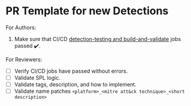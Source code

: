 # PR Template for new Detections

For Authors:
1. Make sure that CI/CD [detection-testing and build-and-validate](https://github.com/splunk/security_content/actions) jobs passed ✔️. 

For Reviewers:
- [ ] Verify CI/CD jobs have passed without errors.
- [ ] Validate SPL logic.
- [ ] Validate tags, description, and how to implement.
- [ ] Validate name patches `<platform>_<mitre att&ck technique>_<short description>`
